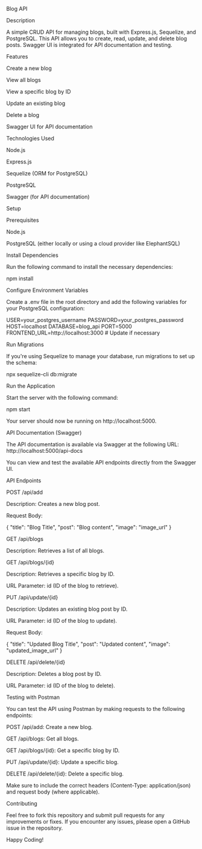 Blog API

Description

A simple CRUD API for managing blogs, built with Express.js, Sequelize, and PostgreSQL. This API allows you to create, read, update, and delete blog posts. Swagger UI is integrated for API documentation and testing.

Features

Create a new blog

View all blogs

View a specific blog by ID

Update an existing blog

Delete a blog

Swagger UI for API documentation

Technologies Used

Node.js

Express.js

Sequelize (ORM for PostgreSQL)

PostgreSQL

Swagger (for API documentation)

Setup

Prerequisites

Node.js

PostgreSQL (either locally or using a cloud provider like ElephantSQL)

Install Dependencies

Run the following command to install the necessary dependencies:

npm install

Configure Environment Variables

Create a .env file in the root directory and add the following variables for your PostgreSQL configuration:

USER=your_postgres_username
PASSWORD=your_postgres_password
HOST=localhost
DATABASE=blog_api
PORT=5000
FRONTEND_URL=http://localhost:3000  # Update if necessary

Run Migrations

If you're using Sequelize to manage your database, run migrations to set up the schema:

npx sequelize-cli db:migrate

Run the Application

Start the server with the following command:

npm start

Your server should now be running on http://localhost:5000.

API Documentation (Swagger)

The API documentation is available via Swagger at the following URL:
http://localhost:5000/api-docs

You can view and test the available API endpoints directly from the Swagger UI.

API Endpoints

POST /api/add

Description: Creates a new blog post.

Request Body:

{
  "title": "Blog Title",
  "post": "Blog content",
  "image": "image_url"
}

GET /api/blogs

Description: Retrieves a list of all blogs.

GET /api/blogs/{id}

Description: Retrieves a specific blog by ID.

URL Parameter: id (ID of the blog to retrieve).

PUT /api/update/{id}

Description: Updates an existing blog post by ID.

URL Parameter: id (ID of the blog to update).

Request Body:

{
  "title": "Updated Blog Title",
  "post": "Updated content",
  "image": "updated_image_url"
}

DELETE /api/delete/{id}

Description: Deletes a blog post by ID.

URL Parameter: id (ID of the blog to delete).

Testing with Postman

You can test the API using Postman by making requests to the following endpoints:

POST /api/add: Create a new blog.

GET /api/blogs: Get all blogs.

GET /api/blogs/{id}: Get a specific blog by ID.

PUT /api/update/{id}: Update a specific blog.

DELETE /api/delete/{id}: Delete a specific blog.

Make sure to include the correct headers (Content-Type: application/json) and request body (where applicable).

Contributing

Feel free to fork this repository and submit pull requests for any improvements or fixes. If you encounter any issues, please open a GitHub issue in the repository.

Happy Coding!
